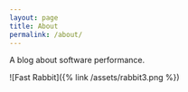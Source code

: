 ```yaml
---
layout: page
title: About
permalink: /about/
---
```


A blog about software performance.

![Fast Rabbit]({% link /assets/rabbit3.png %})
